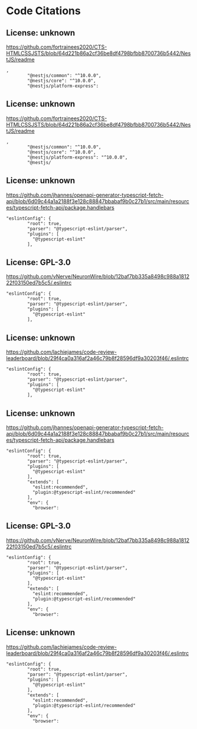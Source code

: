 # Code Citations

## License: unknown
https://github.com/fortrainees2020/CTS-HTMLCSSJSTS/blob/64d221b86a2cf36be8df4798bfbb8700736b5442/NestJS/readme

```
,
        "@nestjs/common": "^10.0.0",
        "@nestjs/core": "^10.0.0",
        "@nestjs/platform-express":
```


## License: unknown
https://github.com/fortrainees2020/CTS-HTMLCSSJSTS/blob/64d221b86a2cf36be8df4798bfbb8700736b5442/NestJS/readme

```
,
        "@nestjs/common": "^10.0.0",
        "@nestjs/core": "^10.0.0",
        "@nestjs/platform-express": "^10.0.0",
        "@nestjs/
```


## License: unknown
https://github.com/jhannes/openapi-generator-typescript-fetch-api/blob/6d09c44a1a2188f3e128c88847bbabaf9b0c27b1/src/main/resources/typescript-fetch-api/package.handlebars

```
"eslintConfig": {
        "root": true,
        "parser": "@typescript-eslint/parser",
        "plugins": [
          "@typescript-eslint"
        ],

```


## License: GPL-3.0
https://github.com/vNerve/NeuronWire/blob/12baf7bb335a8498c988a181222f03150ed7b5c5/.eslintrc

```
"eslintConfig": {
        "root": true,
        "parser": "@typescript-eslint/parser",
        "plugins": [
          "@typescript-eslint"
        ],

```


## License: unknown
https://github.com/lachiejames/code-review-leaderboard/blob/29f4ca0a316af2a46c79b8f28596df9a30203f46/.eslintrc

```
"eslintConfig": {
        "root": true,
        "parser": "@typescript-eslint/parser",
        "plugins": [
          "@typescript-eslint"
        ],

```


## License: unknown
https://github.com/jhannes/openapi-generator-typescript-fetch-api/blob/6d09c44a1a2188f3e128c88847bbabaf9b0c27b1/src/main/resources/typescript-fetch-api/package.handlebars

```
"eslintConfig": {
        "root": true,
        "parser": "@typescript-eslint/parser",
        "plugins": [
          "@typescript-eslint"
        ],
        "extends": [
          "eslint:recommended",
          "plugin:@typescript-eslint/recommended"
        ],
        "env": {
          "browser":
```


## License: GPL-3.0
https://github.com/vNerve/NeuronWire/blob/12baf7bb335a8498c988a181222f03150ed7b5c5/.eslintrc

```
"eslintConfig": {
        "root": true,
        "parser": "@typescript-eslint/parser",
        "plugins": [
          "@typescript-eslint"
        ],
        "extends": [
          "eslint:recommended",
          "plugin:@typescript-eslint/recommended"
        ],
        "env": {
          "browser":
```


## License: unknown
https://github.com/lachiejames/code-review-leaderboard/blob/29f4ca0a316af2a46c79b8f28596df9a30203f46/.eslintrc

```
"eslintConfig": {
        "root": true,
        "parser": "@typescript-eslint/parser",
        "plugins": [
          "@typescript-eslint"
        ],
        "extends": [
          "eslint:recommended",
          "plugin:@typescript-eslint/recommended"
        ],
        "env": {
          "browser":
```

